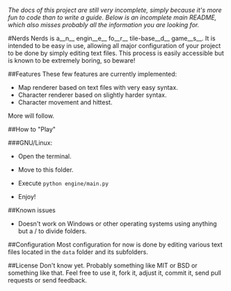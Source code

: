 _The docs of this project are still very incomplete, simply because it's more fun to code than to write a guide. Below is an incomplete main README, which also misses probably all the information you are looking for._

#Nerds
Nerds is a__n__ engin__e__ fo__r__ tile-base__d__ game__s__. It is intended to be easy in use, allowing all major configuration of your project to be done by simply editing text files. This process is easily accessible but is known to be extremely boring, so beware!

##Features
These few features are currently implemented:

* Map renderer based on text files with very easy syntax.
* Character renderer based on slightly harder syntax.
* Character movement and hittest.

More will follow.

##How to "Play"

###GNU/Linux:

* Open the terminal.

* Move to this folder.

* Execute `python engine/main.py`

* Enjoy!

##Known issues

* Doesn't work on Windows or other operating systems using anything but a / to divide folders.

##Configuration
Most configuration for now is done by editing various text files located in the `data` folder and its subfolders.

##License
Don't know yet. Probably something like MIT or BSD or something like that. Feel free to use it, fork it, adjust it, commit it, send pull requests or send feedback.
